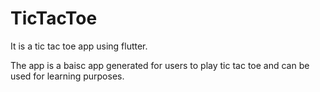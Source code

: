 # TicTacToe
It is a tic tac toe app using flutter.

The app is a baisc app generated for users to play tic tac toe and can be used for learning purposes.
